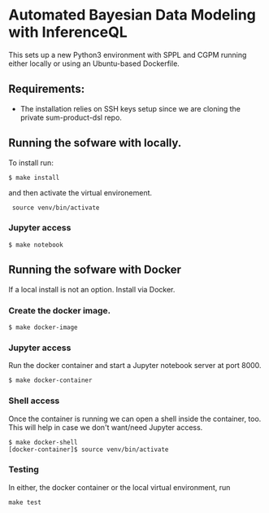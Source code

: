 # Automated Bayesian Data Modeling with InferenceQL

This sets up a new Python3 environment with SPPL and CGPM running either locally
or using an Ubuntu-based Dockerfile.

## Requirements: 

- The installation relies on SSH keys setup since we are cloning the private sum-product-dsl repo.


## Running the sofware with locally.

To install run:
```
$ make install
````
and then activate the virtual environement.
```
 source venv/bin/activate
```

### Jupyter access
```
$ make notebook
```


## Running the sofware with Docker
If a local install is not an option. Install via Docker.

### Create the docker image.
```
$ make docker-image
````
### Jupyter access
Run the docker container and start a Jupyter notebook server at port 8000.
```
$ make docker-container
```

### Shell access
Once the container is running we can open a shell inside the container, too.
This will help in case we don't want/need Jupyter access.
```
$ make docker-shell
[docker-container]$ source venv/bin/activate
```

### Testing

In either, the docker container or the local virtual environment, run
```
make test
```
